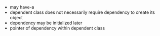 - may have-a
- dependent class does not necessarily require dependency to create its object
- dependency may be initialized later
- pointer of dependency within dependent class